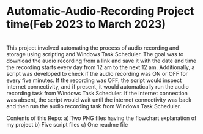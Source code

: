 # Automatic-Audio-Recording Project time(Feb 2023 to March 2023)
<br>This project involved automating the process of audio recording and storage using scripting and
Windows Task Scheduler. The goal was to download the audio recording from a link and save it with
the date and time the recording starts every day from 12 am to the next 12 am. Additionally, a script
was developed to check if the audio recording was ON or OFF for every five minutes. If the recording
was OFF, the script would inspect internet connectivity, and if present, it would automatically run the
audio recording task from Windows Task Scheduler. If the internet connection was absent, the script
would wait until the internet connectivity was back and then run the audio recording task from
Windows Task Scheduler.</br>

Contents of this Repo:
a) Two PNG files having the flowchart explanation of my project
b) Five script files 
c) One readme file
